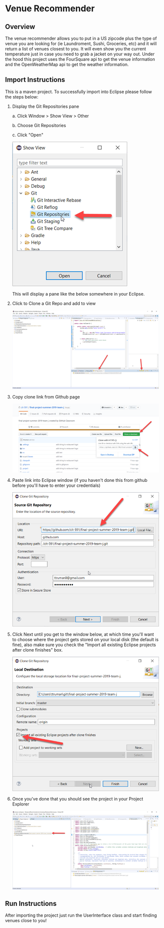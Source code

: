 # Venue Recommender

## Overview
The venue recommender allows you to put in a US zipcode plus the type of venue you are looking for (ie Laundroment, Sushi, Groceries, etc) and it will return a list of venues closest to you.  It will even show you the current temperature just in case you need to grab a jacket on your way out.
Under the hood this project uses the FourSquare api to get the venue information and the OpenWeatherMap api to get the weather information.

## Import Instructions

This is a maven project.  To successfully import into Eclipse please follow the steps below:

1. Display the Git Repositories pane

    a. Click Window > Show View > Other 

    b. Choose Git Repositories
    
    c. Click "Open"
    
    ![showotherview](images/showViewOtherWindow.png)
    
    This will display a pane like the below somewhere in your Eclipse.
    

2. Click to Clone a Git Repo and add to view

    ![showotherview](images/gitRepoPane.png)
    
    
3. Copy clone link from Github page
    
    ![showotherview](images/githubPage.png)
    
4. Paste link into Eclipse window (if you haven't done this from github before you'll have to enter your credentials)
    
    ![showotherview](images/cloneGitRepo.png)
    
5. Click Next until you get to the window below, at which time you'll want to choose where the project gets stored on your local disk (the default is fine), also make sure you check the "Import all existing Eclipse projects after clone finishes" box.

    ![showotherview](images/importWindow.png)
    
6. Once you've done that you should see the project in your Project Explorer

    ![showotherview](images/finished.png)
    
    
## Run Instructions
 After importing the project just run the UserInterface class and start finding venues close to you!